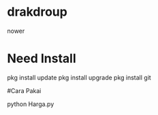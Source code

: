 # drakdroup
nower



# Need Install 
pkg install update
pkg install upgrade
pkg install git


#Cara Pakai

python Harga.py






